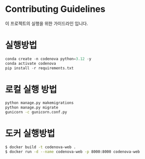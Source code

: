 # Contributing Guidelines

이 프로젝트의 실행을 위한 가이드라인 입니다.

# 실행방법

```python
conda create -n codenova python=3.12 -y
conda activate codenova
pip install -r requirements.txt
```

# 로컬 실행 방법

```bash
python manage.py makemigrations
python manage.py migrate
gunicorn -c gunicorn.conf.py
```

# 도커 실행방법

```bash
$ docker build -t codenova-web . 
$ docker run -d --name codenova-web -p 8000:8000 codenova-web
```
